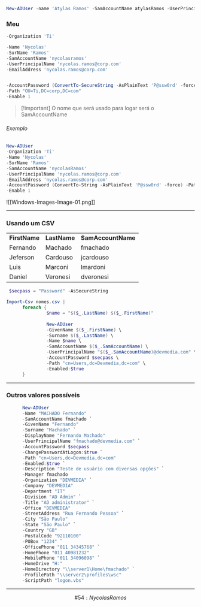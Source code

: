 ```powershell
New-ADUser -name 'Atylas Ramos' -SamAccountName atylasRamos -UserPrincipalName atylasramos@empresa.local -Path "OU=Users,OU=Vendas,DC=empresa,DC=local" -AccountPassword (ConvertTo-SecureString -AsPlainText 'Senha123' -force) -Enable $true
```

### Meu
```powershell
-Organization 'Ti'

-Name 'Nycolas'
-SurName 'Ramos'
-SamAccountName 'nycolasramos'
-UserPrincipalName 'nycolas.ramos@corp.com'
-EmailAddress 'nycolas.ramos@corp.com'


-AccountPassword (ConvertTo-SecureString -AsPlainText 'P@ssw0rd' -force)
-Path "OU=Ti,DC=corp,DC=com"
-Enable 1
```

> [!important] O nome que será usado para logar será o SamAccountName

###### Exemplo
```powershell
New-ADUser
-Organization 'Ti'
-Name 'Nycolas'
-SurName 'Ramos'
-SamAccountName 'nycolasRamos'
-UserPrincipalName 'nycolas.ramos@corp.com'
-EmailAddress 'nycolas.ramos@corp.com'
-AccountPassword (ConvertTo-String -AsPlainText 'P@ssw0rd' -force) -Path "OU=Ti,DC=corp,DC=com"
-Enable 1
```
![[Windows-Images-Image-01.png]]

---
### Usando um CSV

|   |   |   |
|---|---|---|
|**FirstName**|**LastName**|**SamAccountName**|
|Fernando|Machado|fmachado|
|Jeferson|Cardouso|jcardouso|
|Luis|Marconi|lmardoni|
|Daniel|Veronesi|dveronesi|
```powershell
 $secpass = "Password" -AsSecureString

Import-Csv nomes.csv |
      foreach {
               $name = "$($_.LastName) $($_.FirstName)"
               
               New-ADUser 
               -GivenName $($_.FirstName) \
               -Surname $($_.LastName) \
               -Name $name \
               -SamAccountName $($_.SamAccountName) \
               -UserPrincipalName "$($_.SamAccountName)@devmedia.com" \
               -AccountPassword $secpass \
               -Path "cn=Users,dc=Devmedia,dc=com" \
               -Enabled:$true
      }
 ```

---
### Outros valores possíveis
```powershell
      New-ADUser
      -Name "MACHADO Fernando" 
      -SamAccountName fmachado `
      -GivenName "Fernando" 
      -Surname "Machado" `
      -DisplayName "Fernando Machado" 
      -UserPrincipalName "fmachado@devmedia.com" `
      -AccountPassword $secpass 
      -ChangePasswordAtLogon:$true `
      -Path "cn=Users,dc=Devmedia,dc=com" 
      -Enabled:$true `
      -Description "Teste de usuário com diversas opções" `
      -Manager fmachado 
      -Organization "DEVMEDIA" `
      -Company "DEVMEDIA" 
      -Department "IT" 
      -Division "AD Admin" `
      -Title "AD administrator" `
      -Office "DEVMEDIA" 
      -StreetAddress "Rua Fernando Pessoa" `
      -City "São Paulo" 
      -State "São Paulo" `
      -Country "GB" 
      -PostalCode "92110100" 
      -POBox "1234" `
      -OfficePhone "011 34345768" `
      -HomePhone "011 40981232" 
      -MobilePhone "011 34096098" `
      -HomeDrive "H:" 
      -HomeDirectory "\\server1\Home\fmachado" `
      -ProfilePath "\\server2\profiles\wsc" 
      -ScriptPath "logon.vbs"
```

***
$$\#54 : Nycolas Ramos$$